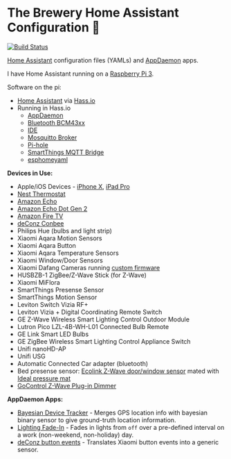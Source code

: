# The Brewery Home Assistant Configuration 🍺
[![Build Status](https://travis-ci.org/rtclauss/hass-config.svg?branch=master)](https://travis-ci.org/rtclauss/hass-config)

[Home Assistant](https://home-assistant.io/) configuration files (YAMLs) and [AppDaemon](https://appdaemon.readthedocs.io/en/latest/) apps.

I have Home Assistant running on a [Raspberry Pi 3]().

Software on the pi:
* [Home Assistant](https://home-assistant.io/) via [Hass.io](https://www.home-assistant.io/hassio/)
* Running in Hass.io
  * [AppDaemon](https://community.home-assistant.io/t/community-hass-io-add-on-appdaemon3/41261?u=frenck)
  * [Bluetooth BCM43xx](https://home-assistant.io/addons/bluetooth_bcm43xx/)
  * [IDE](https://community.home-assistant.io/t/community-hass-io-add-on-ide-based-on-cloud9/33810?u=frenck)
  * [Mosquitto Broker](https://home-assistant.io/addons/mosquitto/)
  * [Pi-hole](https://community.home-assistant.io/t/community-hass-io-add-on-pi-hole/33817?u=frenck)
  * [SmartThings MQTT Bridge](https://github.com/stjohnjohnson/smartthings-mqtt-bridge)
  * [esphomeyaml](https://esphomelib.com/esphomeyaml/index.html)

**Devices in Use:**
* Apple/iOS Devices - [iPhone X](), [iPad Pro]()
* [Nest Thermostat]()
* [Amazon Echo](http://amzn.to/2i6mShX)
* [Amazon Echo Dot Gen 2](http://amzn.to/2hvCexj)
* [Amazon Fire TV](http://amzn.to/2iD9uPx)
* [deConz Conbee](https://www.amazon.com/NEW-gateway-compact-certified-operating/dp/B01FDWOIHK)
* Philips Hue (bulbs and light strip)
* Xiaomi Aqara Motion Sensors
* Xiaomi Aqara Button
* Xiaomi Aqara Temperature Sensors
* Xiaomi Window/Door Sensors
* Xiaomi Dafang Cameras running [custom firmware](https://github.com/EliasKotlyar/Xiaomi-Dafang-Hacks)
* HUSBZB-1 ZigBee/Z-Wave Stick (for Z-Wave)
* Xiaomi MiFlora
* SmartThings Presense Sensor
* SmartThings Motion Sensor
* Leviton Switch Vizia RF+
* Leviton Vizia + Digital Coordinating Remote Switch
* GE Z-Wave Wireless Smart Lighting Control Outdoor Module
* Lutron Pico LZL-4B-WH-L01 Connected Bulb Remote
* GE Link Smart LED Bulbs
* GE ZigBee Wireless Smart Lighting Control Appliance Switch
* Unifi nanoHD-AP
* Unifi USG
* Automatic Connected Car adapter (bluetooth)
* Bed presense sensor: [Ecolink Z-Wave door/window sensor](https://www.amazon.com/Ecolink-Intelligent-Technology-Operated-DWZWAVE2-ECO/dp/B00HPIYJWU) mated with [Ideal pressure mat](https://www.amazon.com/Ecolink-Intelligent-Technology-Operated-DWZWAVE2-ECO/dp/B00HPIYJWU)
* [GoControl Z-Wave Plug-in Dimmer](https://www.amazon.com/GoControl-Z-Wave-Plug-Dimmer-Module/dp/B00E1OXK3A/)

**AppDaemon Apps:**
* [Bayesian Device Tracker](appdaemon/apps/tracker.py) - Merges GPS location info with bayesian binary sensor to give ground-truth location information.
* [Lighting Fade-In](appdaemon/apps/brighten_lights.py) - Fades in lights from `off` over a pre-defined interval on a work (non-weekend, non-holiday) day.
* [deConz button events](appdaemon/apps/deconz_helper.py) - Translates Xiaomi button events into a generic sensor.
